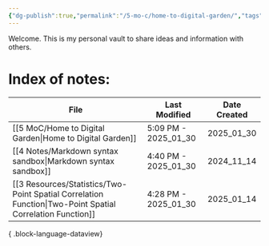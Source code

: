 ```yaml
---
{"dg-publish":true,"permalink":"/5-mo-c/home-to-digital-garden/","tags":["Fleeting","gardenEntry","gardenEntry"]}
---
```


Welcome. This is my personal vault to share ideas and information with others.

# Index of notes:
| File                                                                                                         | Last Modified        | Date Created |
| ------------------------------------------------------------------------------------------------------------ | -------------------- | ------------ |
| [[5 MoC/Home to Digital Garden\|Home to Digital Garden]]                                                  | 5:09 PM - 2025_01_30 | 2025_01_30   |
| [[4 Notes/Markdown syntax sandbox\|Markdown syntax sandbox]]                                              | 4:40 PM - 2025_01_30 | 2024_11_14   |
| [[3 Resources/Statistics/Two-Point Spatial Correlation Function\|Two-Point Spatial Correlation Function]] | 4:28 PM - 2025_01_30 | 2025_01_14   |

{ .block-language-dataview}
